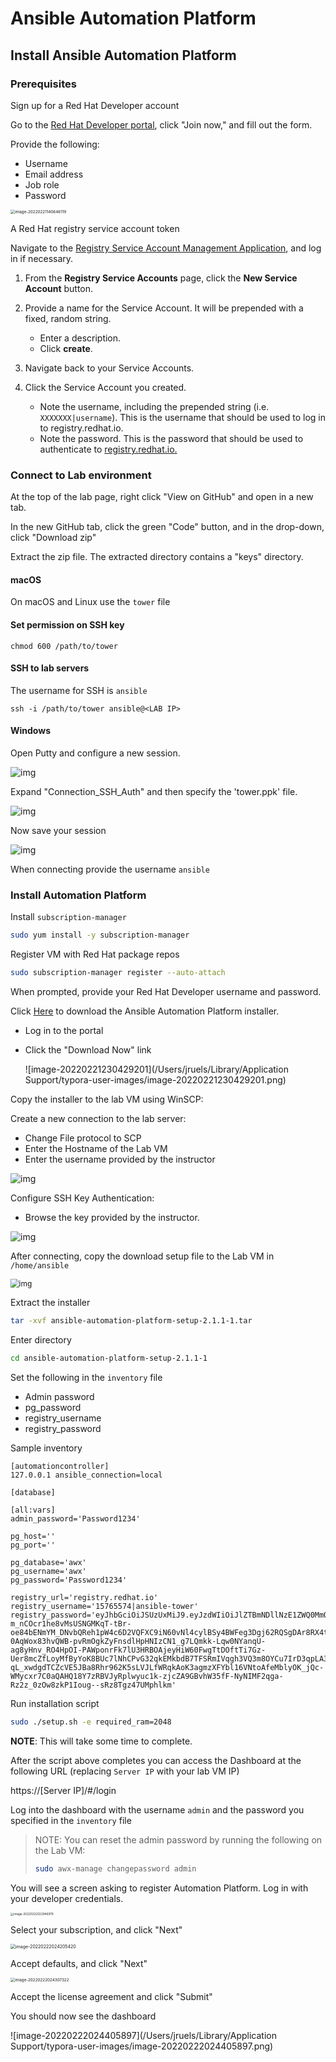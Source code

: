# Ansible Automation Platform

## Install Ansible Automation Platform

### Prerequisites

Sign up for a Red Hat Developer account



Go to the [Red Hat Developer portal](https://developers.redhat.com/about), click "Join now," and fill out the form. 

Provide the following: 

* Username 
* Email address 
* Job role 
* Password 

<img src="/Users/jruels/Library/Application Support/typora-user-images/image-20220221140646119.png" alt="image-20220221140646119" style="zoom:45%;" />



A Red Hat registry service account token



Navigate to the [Registry Service Account Management Application](https://access.redhat.com/terms-based-registry/), and log in if necessary.

1. From the **Registry Service Accounts** page, click the **New Service Account** button.

2. Provide a name for the Service Account. It will be prepended with a fixed, random string.

   - Enter a description.
   - Click **create**.

3. Navigate back to your Service Accounts.

4. Click the Service Account you created.

   - Note the username, including the prepended string (i.e. `XXXXXXX|username`). This is the username that should be used to log in to registry.redhat.io.
   - Note the password. This is the password that should be used to authenticate to [registry.redhat.io.](https://registry.redhat.io)

   



### Connect to Lab environment

At the top of the lab page, right click "View on GitHub" and open in a new tab. 

In the new GitHub tab, click the green "Code" button, and in the drop-down, click "Download zip"

Extract the zip file. The extracted directory contains a "keys" directory.

#### macOS

On macOS and Linux use the `tower` file

#### Set permission on SSH key

```
chmod 600 /path/to/tower
```

#### SSH to lab servers

The username for SSH is `ansible`

```
ssh -i /path/to/tower ansible@<LAB IP> 
```



#### Windows

Open Putty and configure a new session.

![img](https://jruels.github.io/int-docker-kube/labs/access_docker/index/C4EC1E64-175D-4C84-8C49-D938337FA35A.png)



Expand "Connection_SSH_Auth" and then specify the 'tower.ppk' file.



![img](https://jruels.github.io/int-docker-kube/labs/access_docker/index/6FFB137C-1AD8-48A1-97E6-F5F6DA4BC55B.png)



Now save your session

![img](https://jruels.github.io/int-docker-kube/labs/access_docker/index/FD3BA694-FD69-4C86-8EAF-4D5FC813EABA.png)



When connecting provide the username `ansible`

### Install Automation Platform 

Install `subscription-manager`

```bash
sudo yum install -y subscription-manager
```



Register VM with Red Hat package repos

```bash
sudo subscription-manager register --auto-attach
```



When prompted, provide your Red Hat Developer username and password.

Click [Here](https://access.redhat.com/downloads/content/480) to download the Ansible Automation Platform installer. 

* Log in to the portal 

* Click the "Download Now" link

  ![image-20220221230429201](/Users/jruels/Library/Application Support/typora-user-images/image-20220221230429201.png)

Copy the installer to the lab VM using WinSCP:



Create a new connection to the lab server:

- Change File protocol to SCP
- Enter the Hostname of the Lab VM
- Enter the username provided by the instructor

![img](https://winscp-static-746341.c.cdn77.org/data/media/screenshots/login.png?v=6990)



Configure SSH Key Authentication:

* Browse the key provided by the instructor.

![img](https://winscp-static-746341.c.cdn77.org/data/media/screenshots/login_authentication.png?v=6990)



After connecting, copy the download setup file to the Lab VM in `/home/ansible`

<img src="https://winscp-static-746341.c.cdn77.org/data/media/screenshots/commander.png?v=6990" alt="img" style="zoom:85%;" />



Extract the installer 

```bash
tar -xvf ansible-automation-platform-setup-2.1.1-1.tar
```



Enter directory 

```bash
cd ansible-automation-platform-setup-2.1.1-1
```



Set the following in the `inventory` file 

* Admin password 
* pg_password
* registry_username 
* registry_password 

Sample inventory 

```
[automationcontroller]
127.0.0.1 ansible_connection=local

[database]

[all:vars]
admin_password='Password1234'

pg_host=''
pg_port=''

pg_database='awx'
pg_username='awx'
pg_password='Password1234'

registry_url='registry.redhat.io'
registry_username='15765574|ansible-tower'
registry_password='eyJhbGciOiJSUzUxMiJ9.eyJzdWIiOiJlZTBmNDllNzE1ZWQ0MmQ3YjZkNzk2MWRiZDA1ZDgwNCJ9.APx3LOHNzp4O2pNewBL5X2CR84vJqL24wPBuEtUfQUU6ckP4CJcYIl2lyr9NQCcapG1rtoTiAp4NHstmroi-m_nCOcr1he8vMsUSNGMKqT-tBr-oe84bENmYM_DNvbQReh1pW4c6D2VQFXC9iN60vNl4cylBSy4BWFeg3Dgj62RQSgDAr8RX4twjh0BDbIE75IcVLK2cyvHTqmSst9kk0q9_iAAvGokxRkEHwurkPg6VCZ0MFG3O6GRtVCVS055mGR6P48Wzhwvm698GKHferVyt-0AqWox83hvQWB-pvRmOgkZyFnsdlHpHNIzCN1_g7LQmkk-Lqw0NYanqU-ag8yHnv_RO4HpOI-PAWponrFk7lU3HRBOAjeyHiW60FwgTtDOftTi7Gz-Uer8mcZfLoyMfByYoK8BUc7lNhCPvG32qkEMkbdB7TFSRmIVqgh3VQ3m8OYCu7IrD3qpLA3faydQIqa8h_XMs9umrSvpb7kctDVrTqwQvZp3rZqZbJE5-qL_xwdgdTCZcVE5JBa8Rhr962K5sLVJLfWRqkAoK3agmzXFYbl16VNtoAfeMblyOK_jQc-WMycxr7C0aQAHQ18Y7zRBVJyRplwyuc1k-zjcZA9GBvhW35fF-NyNIMF2qga-Rz2z_0zOw8zkP1Ioug--sRz8Tgz47UMphlkm'
```



Run installation script

```bash
sudo ./setup.sh -e required_ram=2048
```





**NOTE**: This will take some time to complete.



After the script above completes you can access the Dashboard at the following URL (replacing `Server IP` with your lab VM IP)  

https://[Server IP]/#/login



Log into the dashboard with the username `admin` and the password you specified in the `inventory` file



> NOTE: You can reset the admin password by running the following on the Lab VM:
>
> ```bash
> sudo awx-manage changepassword admin
> ```



You will see a screen asking to register Automation Platform. Log in with your developer credentials.

<img src="/Users/jruels/Library/Application Support/typora-user-images/image-20220222022946979.png" alt="image-20220222022946979" style="zoom: 33%;" />



Select your subscription, and click "Next"

<img src="/Users/jruels/Library/Application Support/typora-user-images/image-20220222024205420.png" alt="image-20220222024205420" style="zoom:50%;" />

Accept defaults, and click "Next"

<img src="/Users/jruels/Library/Application Support/typora-user-images/image-20220222024307322.png" alt="image-20220222024307322" style="zoom:45%;" />

Accept the license agreement and click "Submit"



You should now see the dashboard 

![image-20220222024405897](/Users/jruels/Library/Application Support/typora-user-images/image-20220222024405897.png)

> 
>

